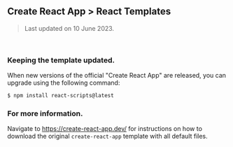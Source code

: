 ## Create React App > React Templates
> Last updated on 10 June 2023.

<br>

### Keeping the template updated.
When new versions of the official "Create React App" are released, you can upgrade using the following command:
```bash
$ npm install react-scripts@latest
```

### For more information.
Navigate to <a href="https://create-react-app.dev/">https://create-react-app.dev/</a> for instructions on how to download the original `create-react-app` template with all default files.
